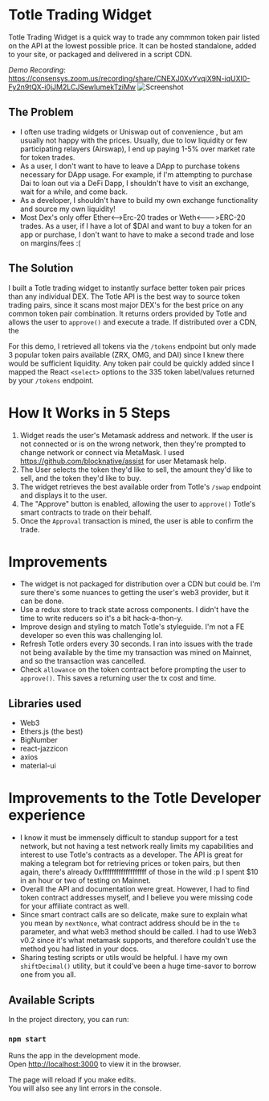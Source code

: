 # Totle Trading Widget

Totle Trading Widget is a quick way to trade any commmon token pair listed on the API at the lowest possible price. It can be hosted standalone, added to your site, or packaged and delivered in a script CDN. 

*Demo Recording*: https://consensys.zoom.us/recording/share/CNEXJ0XvYvqiX9N-iqUXI0-Fy2n9tQX-i0jJM2LCJSewIumekTziMw
![Screenshot]('totle.png?raw=true "Screenshot")
## The Problem
* I often use trading widgets or Uniswap out of convenience , but am usually not happy with the prices. Usually, due to low liquidity or few participating relayers (Airswap), I end up paying 1-5% over market rate for token trades. 
* As a user, I don't want to have to leave a DApp to purchase tokens necessary for DApp usage. For example, if I'm attempting to purchase Dai to loan out via a DeFi Dapp, I shouldn't have to visit an exchange, wait for a while, and come back. 
* As a developer, I shouldn't have to build my own exchange functionality and source my own liquidity!
* Most Dex's only offer Ether<-->Erc-20 trades or Weth<--->ERC-20 trades. As a user, if I have a lot of $DAI and want to buy a token for an app or purchase, I don't want to have to make a second trade and lose on margins/fees :(

## The Solution
I built a Totle trading widget to instantly surface better token pair prices than any individual DEX. The Totle API is the best way to source token trading pairs, since it scans most major DEX's for the best price on any common token pair combination. It returns orders provided by Totle and allows the user to `approve()` and execute a trade. If distributed over a CDN, the 

For this demo, I retrieved all tokens via the `/tokens` endpoint but only made 3 popular token pairs available (ZRX, OMG, and DAI) since I knew there would be sufficient liquidity. Any token pair could be quickly added since I mapped the React `<select>` options to the 335 token label/values returned by your `/tokens` endpoint.

# How It Works in 5 Steps
1. Widget reads the user's Metamask address and network. If the user is not connected or is on the wrong network, then they're prompted to change network or connect via MetaMask. I used https://github.com/blocknative/assist for user Metamask help.
2. The User selects the token they'd like to sell, the amount they'd like to sell, and the token they'd like to buy. 
3. The widget retrieves the best available order from Totle's `/swap` endpoint and displays it to the user.
4. The "Approve" button is enabled, allowing the user to `approve()` Totle's smart contracts to trade on their behalf.
5. Once the `Approval` transaction is mined, the user is able to confirm the trade. 

# Improvements
* The widget is not packaged for distribution over a CDN but could be. I'm sure there's some nuances to getting the user's web3 provider, but it can be done.
* Use a redux store to track state across components. I didn't have the time to write reducers so it's a bit hack-a-thon-y.
* Improve design and styling to match Totle's styleguide. I'm not a FE developer so even this was challenging lol.
* Refresh Totle orders every 30 seconds. I ran into issues with the trade not being available by the time my transaction was mined on Mainnet, and so the transaction was cancelled. 
* Check `allowance` on the token contract before prompting the user to `approve()`. This saves a returning user the tx cost and time.

## Libraries used
* Web3
* Ethers.js (the best)
* BigNumber
* react-jazzicon
* axios
* material-ui

# Improvements to the Totle Developer experience
* I know it must be immensely difficult to standup support for a test network, but not having a test network really limits my capabilities and interest to use Totle's contracts as a developer. The API is great for making a telegram bot for retrieving prices or token pairs, but then again, there's already 0xfffffffffffffffffff of those in the wild :p I spent $10 in an hour or two of testing on Mainnet. 
* Overall the API and documentation were great. However, I had to find token contract addresses myself, and I believe you were missing code for your affiliate contract as well. 
* Since smart contract calls are so delicate, make sure to explain what you mean by `nextNonce`, what contract address should be in the `to` parameter, and what web3 method should be called. I had to use Web3 v0.2 since it's what metamask supports, and therefore couldn't use the method you had listed in your docs. 
* Sharing testing scripts or utils would be helpful. I have my own `shiftDecimal()` utility, but it could've been a huge time-savor to borrow one from you all. 

## Available Scripts

In the project directory, you can run:

### `npm start`

Runs the app in the development mode.<br>
Open [http://localhost:3000](http://localhost:3000) to view it in the browser.

The page will reload if you make edits.<br>
You will also see any lint errors in the console.
